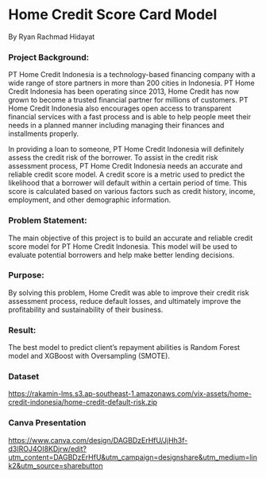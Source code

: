 # Home Credit Score Card Model
By Ryan Rachmad Hidayat

### Project Background:
PT Home Credit Indonesia is a technology-based financing company with a wide range of store partners in more than 200 cities in Indonesia. PT Home Credit Indonesia has been operating since 2013, Home Credit has now grown to become a trusted financial partner for millions of customers. PT Home Credit Indonesia also encourages open access to transparent financial services with a fast process and is able to help people meet their needs in a planned manner including managing their finances and installments properly.

In providing a loan to someone, PT Home Credit Indonesia will definitely assess the credit risk of the borrower. To assist in the credit risk assessment process, PT Home Credit Indonesia needs an accurate and reliable credit score model. A credit score is a metric used to predict the likelihood that a borrower will default within a certain period of time. This score is calculated based on various factors such as credit history, income, employment, and other demographic information.

### Problem Statement:
The main objective of this project is to build an accurate and reliable credit score model for PT Home Credit Indonesia. This model will be used to evaluate potential borrowers and help make better lending decisions.

### Purpose:
By solving this problem, Home Credit was able to improve their credit risk assessment process, reduce default losses, and ultimately improve the profitability and sustainability of their business.

### Result:
The best model to predict client’s repayment abilities is Random Forest model and XGBoost with Oversampling (SMOTE).

### Dataset
https://rakamin-lms.s3.ap-southeast-1.amazonaws.com/vix-assets/home-credit-indonesia/home-credit-default-risk.zip

### Canva Presentation
https://www.canva.com/design/DAGBDzErHfU/JjHh3f-d3IROJ4OI8KDjrw/edit?utm_content=DAGBDzErHfU&utm_campaign=designshare&utm_medium=link2&utm_source=sharebutton
